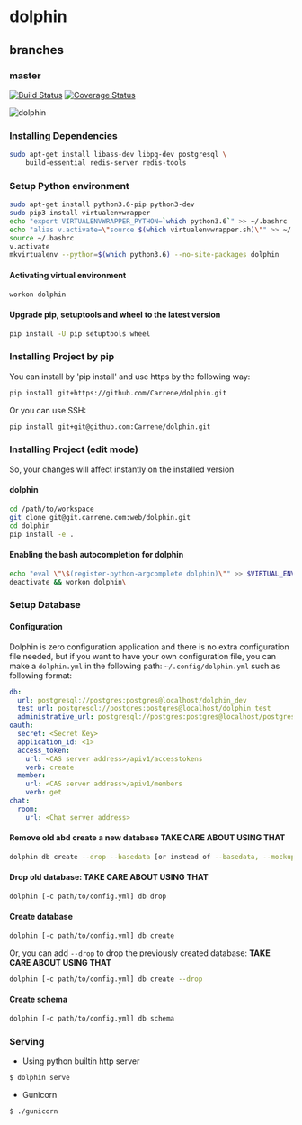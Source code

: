 
dolphin
===
branches
---
### master
[![Build Status](https://travis-ci.com/Carrene/dolphin.svg?token=6WpJ2w8ex7Mp4ndx7xs2&branch=master)](https://travis-ci.com/Carrene/dolphin) 
[![Coverage Status](https://coveralls.io/repos/github/Carrene/dolphin/badge.svg?t=fWXT5d)](https://coveralls.io/github/Carrene/dolphin)

![dolphin](https://www.wildquest.com/wp-content/gallery/wallpapers-2014/September-2017.jpg)

### Installing Dependencies

```bash
sudo apt-get install libass-dev libpq-dev postgresql \
    build-essential redis-server redis-tools
```

### Setup Python environment

```bash
sudo apt-get install python3.6-pip python3-dev
sudo pip3 install virtualenvwrapper
echo "export VIRTUALENVWRAPPER_PYTHON=`which python3.6`" >> ~/.bashrc
echo "alias v.activate=\"source $(which virtualenvwrapper.sh)\"" >> ~/.bashrc
source ~/.bashrc
v.activate
mkvirtualenv --python=$(which python3.6) --no-site-packages dolphin
```

#### Activating virtual environment

```bash
workon dolphin
```

#### Upgrade pip, setuptools and wheel to the latest version

```bash
pip install -U pip setuptools wheel
```


### Installing Project by pip

You can install by 'pip install' and use https by the following way:

```bash
pip install git+https://github.com/Carrene/dolphin.git
```

Or you can use SSH:

```bash
pip install git+git@github.com:Carrene/dolphin.git 
```


### Installing Project (edit mode)

So, your changes will affect instantly on the installed version

#### dolphin

```bash
cd /path/to/workspace
git clone git@git.carrene.com:web/dolphin.git
cd dolphin
pip install -e .
```

#### Enabling the bash autocompletion for dolphin

```bash
echo "eval \"\$(register-python-argcomplete dolphin)\"" >> $VIRTUAL_ENV/bin/postactivate    
deactivate && workon dolphin\
```

### Setup Database

#### Configuration

Dolphin is zero configuration application and there is no extra configuration file needed, but if you want to have your own 
configuration file, you can make a `dolphin.yml` in the following  path: `~/.config/dolphin.yml` such as following format:

```yml
db:
  url: postgresql://postgres:postgres@localhost/dolphin_dev
  test_url: postgresql://postgres:postgres@localhost/dolphin_test
  administrative_url: postgresql://postgres:postgres@localhost/postgres
oauth:
  secret: <Secret Key>
  application_id: <1>
  access_token:
    url: <CAS server address>/apiv1/accesstokens
    verb: create
  member:
    url: <CAS server address>/apiv1/members
    verb: get
chat:
  room:
    url: <Chat server address>  
```

#### Remove old abd create a new database **TAKE CARE ABOUT USING THAT**

```bash
dolphin db create --drop --basedata [or instead of --basedata, --mockup]
```

#### Drop old database: **TAKE CARE ABOUT USING THAT**

```bash
dolphin [-c path/to/config.yml] db drop
```

#### Create database

```bash
dolphin [-c path/to/config.yml] db create
```

Or, you can add `--drop` to drop the previously created database: **TAKE CARE ABOUT USING THAT**

```bash
dolphin [-c path/to/config.yml] db create --drop
```

#### Create schema

```bash
dolphin [-c path/to/config.yml] db schema      
```

### Serving

- Using python builtin http server

```bash
$ dolphin serve
```    

- Gunicorn

```bash
$ ./gunicorn
```
